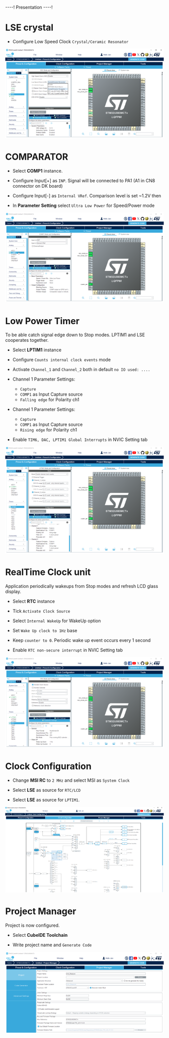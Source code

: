 ----!
Presentation
----!

# LSE crystal
- Configure Low Speed Clock `Crystal/Ceramic Resonator`

![image](./img/LSE.png)

# COMPARATOR
- Select **COMP1** instance.

- Configure Input[+] as `INP`. Signal will be connected to PA1 (A1 in CN8 connector on DK board)

- Configure Input[-] as `Internal VRef`. Comparison level is set ~1.2V then

- In **Parameter Setting** select `Ultra Low Power` for Speed/Power mode
  
![image](./img/comp.png)

# Low Power Timer
To be able catch signal edge down to Stop modes. LPTIM1 and LSE cooperates together.

- Select **LPTIM1** instance
  
- Configure `Counts internal clock events` mode
  
- Activate `Channel_1` and `Channel_2` both in default `no IO used: ....`

- Channel 1 Parameter Settings:
  - `Capture`
  - `COMP1` as Input Capture source
  - `Falling edge` for Polarity ch1 

- Channel 1 Parameter Settings:
  - `Capture`
  - `COMP1` as Input Capture source
  - `Rising edge` for Polarity ch1 
  
- Enable `TIM6, DAC, LPTIM1 Global Interrupts` in NVIC Setting tab

![image](./img/LPTIM1.png)

# RealTime Clock unit
Application periodically wakeups from Stop modes and refresh LCD glass display.

- Select **RTC** instance
  
- Tick `Activate Clock Source`

- Select `Internal WakeUp` for WakeUp option
  
- Set `Wake Up clock to 1Hz` base
  
-  Keep `counter to 0`. Periodic wake up event occurs every 1 second
  
- Enable `RTC non-secure interrupt` in NVIC Setting tab

![image](./img/RTC.png)

# Clock Configuration
- Change **MSI RC** to `2 MHz` and select MSI as `System Clock`
  
- Select **LSE** as source for `RTC/LCD`

- Select **LSE** as source for `LPTIM1`. 

  
![image](./img/clock.png)

# Project Manager
Project is now configured.

- Select **CubeIDE Toolchain**

- Write project name and `Generate Code`
  
![image](./img/generate_project.png)
  